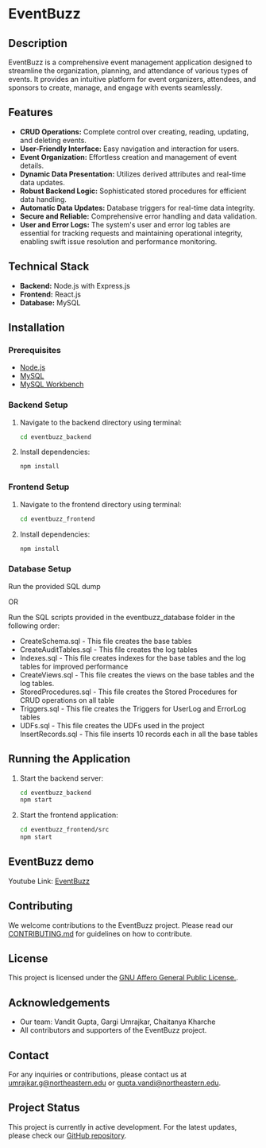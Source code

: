 # EventBuzz

## Description
EventBuzz is a comprehensive event management application designed to streamline the organization, planning, and attendance of various types of events. It provides an intuitive platform for event organizers, attendees, and sponsors to create, manage, and engage with events seamlessly.

## Features
- **CRUD Operations:** Complete control over creating, reading, updating, and deleting events.
- **User-Friendly Interface:** Easy navigation and interaction for users.
- **Event Organization:** Effortless creation and management of event details.
- **Dynamic Data Presentation:** Utilizes derived attributes and real-time data updates.
- **Robust Backend Logic:** Sophisticated stored procedures for efficient data handling.
- **Automatic Data Updates:** Database triggers for real-time data integrity.
- **Secure and Reliable:** Comprehensive error handling and data validation.
- **User and Error Logs:** The system's user and error log tables are essential for tracking requests and maintaining operational integrity, enabling swift issue resolution and performance monitoring.

## Technical Stack
- **Backend:** Node.js with Express.js
- **Frontend:** React.js
- **Database:** MySQL

## Installation

### Prerequisites
- [Node.js](https://nodejs.org/)
- [MySQL](https://dev.mysql.com/downloads/mysql/)
- [MySQL Workbench](https://dev.mysql.com/downloads/workbench/)


### Backend Setup
1. Navigate to the backend directory using terminal:
   ```bash
   cd eventbuzz_backend
   ```
2. Install dependencies:
   ```bash
   npm install
   ```

### Frontend Setup
1. Navigate to the frontend directory using terminal:
   ```bash
   cd eventbuzz_frontend
   ```
2. Install dependencies:
   ```bash
   npm install
   ```

### Database Setup
Run the provided SQL dump 

OR 

Run the SQL scripts provided in the eventbuzz_database folder in the following order:
- CreateSchema.sql - This file creates the base tables
- CreateAuditTables.sql - This file creates the log tables
- Indexes.sql - This file creates indexes for the base tables and the log tables for improved performance
- CreateViews.sql - This file creates the views on the base tables and the log tables.
- StoredProcedures.sql - This file creates the Stored Procedures for CRUD operations on all table
- Triggers.sql - This file creates the Triggers for UserLog and ErrorLog tables
- UDFs.sql - This file creates the UDFs used in the project
InsertRecords.sql - This file inserts 10 records each in all the base tables


## Running the Application
1. Start the backend server:
   ```bash
   cd eventbuzz_backend
   npm start
   ```
2. Start the frontend application:
   ```bash
   cd eventbuzz_frontend/src
   npm start
   ```

## EventBuzz demo
Youtube Link: [EventBuzz](https://youtu.be/kWbhKLEkx7o)
   
## Contributing
We welcome contributions to the EventBuzz project. Please read our [CONTRIBUTING.md](https://github.com/GargiUmrajkar/EventBuzz/blob/main/Contributing.MD) for guidelines on how to contribute.

## License
This project is licensed under the [GNU Affero General Public License.](https://www.gnu.org/licenses/agpl-3.0.html).

## Acknowledgements
- Our team: Vandit Gupta, Gargi Umrajkar, Chaitanya Kharche
- All contributors and supporters of the EventBuzz project.

## Contact
For any inquiries or contributions, please contact us at [umrajkar.g@northeastern.edu](mailto:umrajkar.g@northeastern.edu) or [gupta.vandi@northeastern.edu](mailto:gupta.vandi@northeastern.edu).

## Project Status
This project is currently in active development. For the latest updates, please check our [GitHub repository](https://github.com/GargiUmrajkar/EventBuzz).
